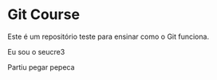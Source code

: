 # Git Course

Este é um repositório teste para ensinar como o Git funciona.

Eu sou o seucre3

Partiu pegar pepeca
